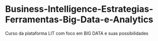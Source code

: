 # Business-Intelligence-Estrategias-Ferramentas-Big-Data-e-Analytics
Curso da plataforma LIT com foco em BIG DATA e suas possibilidades
